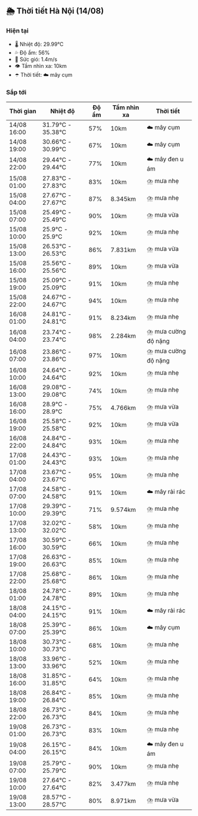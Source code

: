 ## 🌦️ Thời tiết Hà Nội (14/08)

### Hiện tại

- 🌡️ Nhiệt độ: 29.99℃
- 💦 Độ ẩm: 56%
- 💨 Sức gió: 1.4m/s
- 👁️ Tầm nhìn xa: 10km
- ☂️ Thời tiết: ☁️ mây cụm

### Sắp tới

| Thời gian | Nhiệt độ | Độ ẩm | Tầm nhìn xa | Thời tiết |
| --- | --- | --- | --- | --- |
| 14/08 16:00 | 31.79℃ - 35.38℃ | 57% | 10km | ☁️ mây cụm |
| 14/08 19:00 | 30.66℃ - 30.99℃ | 67% | 10km | ☁️ mây cụm |
| 14/08 22:00 | 29.44℃ - 29.44℃ | 77% | 10km | ☁️ mây đen u ám |
| 15/08 01:00 | 27.83℃ - 27.83℃ | 83% | 10km | ⛈️ mưa nhẹ |
| 15/08 04:00 | 27.67℃ - 27.67℃ | 87% | 8.345km | ⛈️ mưa nhẹ |
| 15/08 07:00 | 25.49℃ - 25.49℃ | 90% | 10km | ⛈️ mưa vừa |
| 15/08 10:00 | 25.9℃ - 25.9℃ | 92% | 10km | ⛈️ mưa nhẹ |
| 15/08 13:00 | 26.53℃ - 26.53℃ | 86% | 7.831km | ⛈️ mưa vừa |
| 15/08 16:00 | 25.56℃ - 25.56℃ | 89% | 10km | ⛈️ mưa vừa |
| 15/08 19:00 | 25.09℃ - 25.09℃ | 91% | 10km | ⛈️ mưa nhẹ |
| 15/08 22:00 | 24.67℃ - 24.67℃ | 94% | 10km | ⛈️ mưa nhẹ |
| 16/08 01:00 | 24.81℃ - 24.81℃ | 91% | 8.234km | ⛈️ mưa nhẹ |
| 16/08 04:00 | 23.74℃ - 23.74℃ | 98% | 2.284km | ⛈️ mưa cường độ nặng |
| 16/08 07:00 | 23.86℃ - 23.86℃ | 97% | 10km | ⛈️ mưa cường độ nặng |
| 16/08 10:00 | 24.64℃ - 24.64℃ | 92% | 10km | ⛈️ mưa nhẹ |
| 16/08 13:00 | 29.08℃ - 29.08℃ | 74% | 10km | ⛈️ mưa nhẹ |
| 16/08 16:00 | 28.9℃ - 28.9℃ | 75% | 4.766km | ⛈️ mưa vừa |
| 16/08 19:00 | 25.58℃ - 25.58℃ | 92% | 10km | ⛈️ mưa vừa |
| 16/08 22:00 | 24.84℃ - 24.84℃ | 93% | 10km | ⛈️ mưa nhẹ |
| 17/08 01:00 | 24.43℃ - 24.43℃ | 93% | 10km | ⛈️ mưa nhẹ |
| 17/08 04:00 | 23.67℃ - 23.67℃ | 95% | 10km | ⛈️ mưa nhẹ |
| 17/08 07:00 | 24.58℃ - 24.58℃ | 91% | 10km | ☁️ mây rải rác |
| 17/08 10:00 | 29.39℃ - 29.39℃ | 71% | 9.574km | ⛈️ mưa nhẹ |
| 17/08 13:00 | 32.02℃ - 32.02℃ | 58% | 10km | ⛈️ mưa nhẹ |
| 17/08 16:00 | 30.59℃ - 30.59℃ | 66% | 10km | ⛈️ mưa nhẹ |
| 17/08 19:00 | 26.63℃ - 26.63℃ | 85% | 10km | ⛈️ mưa nhẹ |
| 17/08 22:00 | 25.68℃ - 25.68℃ | 86% | 10km | ⛈️ mưa nhẹ |
| 18/08 01:00 | 24.78℃ - 24.78℃ | 89% | 10km | ⛈️ mưa nhẹ |
| 18/08 04:00 | 24.15℃ - 24.15℃ | 91% | 10km | ☁️ mây rải rác |
| 18/08 07:00 | 25.39℃ - 25.39℃ | 86% | 10km | ☁️ mây cụm |
| 18/08 10:00 | 30.73℃ - 30.73℃ | 68% | 10km | ⛈️ mưa nhẹ |
| 18/08 13:00 | 33.96℃ - 33.96℃ | 52% | 10km | ⛈️ mưa nhẹ |
| 18/08 16:00 | 31.85℃ - 31.85℃ | 64% | 10km | ⛈️ mưa nhẹ |
| 18/08 19:00 | 26.84℃ - 26.84℃ | 85% | 10km | ⛈️ mưa nhẹ |
| 18/08 22:00 | 26.73℃ - 26.73℃ | 84% | 10km | ⛈️ mưa nhẹ |
| 19/08 01:00 | 26.73℃ - 26.73℃ | 83% | 10km | ⛈️ mưa nhẹ |
| 19/08 04:00 | 26.15℃ - 26.15℃ | 84% | 10km | ☁️ mây đen u ám |
| 19/08 07:00 | 25.79℃ - 25.79℃ | 90% | 10km | ⛈️ mưa nhẹ |
| 19/08 10:00 | 27.64℃ - 27.64℃ | 82% | 3.477km | ⛈️ mưa nhẹ |
| 19/08 13:00 | 28.57℃ - 28.57℃ | 80% | 8.971km | ⛈️ mưa vừa |
